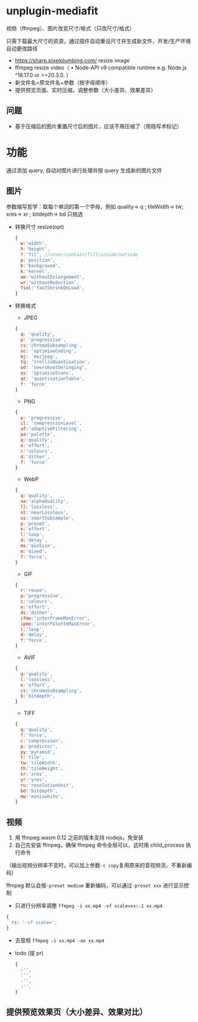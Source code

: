 # unplugin-mediafit

视频（ffmpeg）、图片改变尺寸/格式（只改尺寸/格式）

只需下载最大尺寸的资源，通过插件自动重设尺寸并生成新文件，开发/生产环境自动更改路径

- https://sharp.pixelplumbing.com/ resize image
- ffmpeg resize video（ • Node-API v9 compatible runtime e.g. Node.js ^18.17.0 or >=20.3.0.
  ）
- 新文件名=原文件名+参数（按字母顺序）
- 提供预览页面、实时压缩，调整参数（大小差异、效果差异）

## 问题

- 基于压缩后的图片重置尺寸后的图片，应该不用压缩了（用隐写术标记）

# 功能

通过添加 query, 自动对图片进行处理并按 query 生成新的图片文件

## 图片

参数缩写哲学：取每个单词的第一个字母，例如 quality-> q ; tileWidth-> tw; xres-> xr ; bitdepth-> bd
只挑选

- 转换尺寸 resize(opt)

  ```js
  {
    w:'width',
    h:'height',
    f:'fit', //cover/contain/fill/inside/outside
    p:'position',
    b:'background',
    k:'kernel',
    we:'withoutEnlargement',
    wr:'withoutReduction',
    fsol:'fastShrinkOnLoad',
  }
  ```

- 转换格式

  - JPEG

  ```js
  {
    q: 'quality',
    p: 'progressive',
    cs:'chromaSubsampling',
    oc: 'optimiseCoding',
    mj: 'mozjpeg',
    tq: 'trellisQuantisation',
    od: 'overshootDeringing',
    os: 'optimiseScans',
    qt: 'quantisationTable',
    f: 'force'
  }
  ```

  - PNG

  ```js
  {
    p: 'progressive',
    cl: 'compressionLevel',
    af:'adaptiveFiltering',
    pa:'palette',
    q:'quality',
    e:'effort',
    c:'colours',
    d:'dither',
    f: 'force'
  }
  ```

  - WebP

  ```js
  {
    q:'quality',
    aa:'alphaQuality',
    ll:'lossless',
    nl:'nearLossless',
    ss:'smartSubsample',
    p:'preset',
    e:'effort',
    l:'loop',
    d:'delay',
    ms:'minSize',
    m:'mixed',
    f:'force',
  }
  ```

  - GIF

  ```js
  {
    r:'reuse',
    p:'progressive',
    c:'colours',
    e:'effort',
    di:'dither',
    ifme:'interFrameMaxError',
    ipme:'interPaletteMaxError',
    l:'loop',
    d:'delay',
    f:'force',
  }
  ```

  - AVIF

  ```js
  {
    q:'quality',
    l:'lossless',
    e:'effort',
    cs:'chromaSubsampling',
    b:'bitdepth',
  }
  ```

  - TIFF

  ```js
  {
    q:'quality',
    f:'force',
    c:'compression',
    p:'predictor',
    py:'pyramid',
    t:'tile',
    tw:'tileWidth',
    th:'tileHeight',
    xr:'xres',
    yr:'yres',
    ru:'resolutionUnit',
    bd:'bitdepth',
    mw:'miniswhite',
  }
  ```

## 视频

1. 用 ffmpeg.wasm 0.12 之前的版本支持 nodejs，免安装
2. 自己先安装 ffmpeg，确保 ffmpeg 命令全局可以，这时用 child_process 执行命令

（输出视频分辨率不变时，可以加上参数`-c copy`复用原来的音视频流，不重新编码）

ffmpeg 默认会按`-preset medium` 重新编码，可以通过`-preset xxx` 进行显示控制

- 只进行分辨率调整
  `ffmpeg -i xx.mp4 -vf scale=xx:-1 xx.mp4`

```js
{
  rs: '-vf scale=',
}
```

- 去音频
  `ffmpeg -i xx.mp4 -an xx.mp4`

- todo (提 pr)
  ```js
  {
    :'',
    :'',
    :'',
    :'',
  }
  ```

## 提供预览效果页（大小差异、效果对比）
